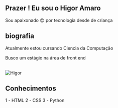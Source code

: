 ## Prazer ! Eu sou o Higor Amaro

 Sou apaixonado 😍 por tecnologia desde de criança 

## biografia
 Atualmente estou cursando Ciencia da Computação
 
 Busco um estágio na área de front end

<div  style="display:inline_block"><br>
  
  <img alight="right" alt="Higor" src="https://cdn.discordapp.com/attachments/887510228860534787/887510265283874816/perfi.gif">

</div>

## Conhecimentos

1 - HTML
2 - CSS
3 - Python
